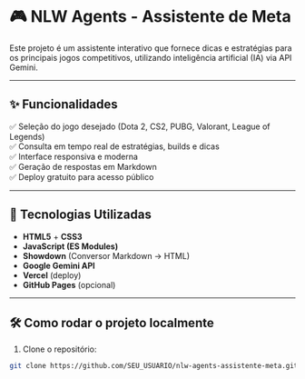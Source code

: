 # 🎮 NLW Agents - Assistente de Meta

Este projeto é um assistente interativo que fornece dicas e estratégias para os principais jogos competitivos, utilizando inteligência artificial (IA) via API Gemini.

---

## ✨ Funcionalidades

✅ Seleção do jogo desejado (Dota 2, CS2, PUBG, Valorant, League of Legends)  
✅ Consulta em tempo real de estratégias, builds e dicas  
✅ Interface responsiva e moderna  
✅ Geração de respostas em Markdown  
✅ Deploy gratuito para acesso público

---

## 🚀 Tecnologias Utilizadas

- **HTML5** + **CSS3**
- **JavaScript (ES Modules)**
- **Showdown** (Conversor Markdown → HTML)
- **Google Gemini API**
- **Vercel** (deploy)
- **GitHub Pages** (opcional)

---

## 🛠️ Como rodar o projeto localmente

1. Clone o repositório:

```bash
git clone https://github.com/SEU_USUARIO/nlw-agents-assistente-meta.git
